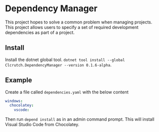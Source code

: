 # Dependency Manager
This project hopes to solve a common problem when managing projects.  This project allows users to specify a set of required development dependencies as part of a project.

## Install
Install the dotnet global tool. `dotnet tool install --global Clcrutch.DependencyManager --version 0.1.6-alpha`.

## Example
Create a file called `dependencies.yaml` with the below content

```yaml
windows:
  chocolatey:
    vscode:
```

Then run `depend install` as in an admin command prompt.  This will install Visual Studio Code from Chocolatey.